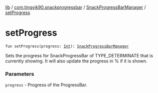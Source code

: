 [lib](../../index.md) / [com.tingyik90.snackprogressbar](../index.md) / [SnackProgressBarManager](index.md) / [setProgress](.)

# setProgress

`fun setProgress(progress: `[`Int`](https://kotlinlang.org/api/latest/jvm/stdlib/kotlin/-int/index.html)`): `[`SnackProgressBarManager`](index.md)

Sets the progress for SnackProgressBar of TYPE_DETERMINATE that is currently showing.
It will also update the progress in % if it is shown.

### Parameters

`progress` - Progress of the ProgressBar.